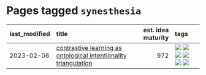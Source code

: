 # Pages tagged `synesthesia`

|last_modified|title|est. idea maturity|tags
|:---|:---|---:|:---|
|2023-02-06|[contrastive learning as ontological intentionality triangulation](../contrastive_learning_as_ontological_intentionality_triangulation.md)|972|[![](https://img.shields.io/badge/tag-meta-35d420)](../tags/meta.md) [![](https://img.shields.io/badge/tag-philosophy-29349d)](../tags/philosophy.md) [![](https://img.shields.io/badge/tag-semiotics-50c04b)](../tags/semiotics.md) [![](https://img.shields.io/badge/tag-synesthesia-4072a1)](../tags/synesthesia.md) [![](https://img.shields.io/badge/tag-theory-7c795e)](../tags/theory.md) [![](https://img.shields.io/badge/tag-wip-35b163)](../tags/wip.md)|